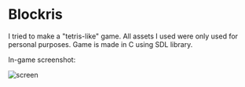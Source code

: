 # Blockris

I tried to make a "tetris-like" game. All assets I used were only used for personal purposes. Game is made in C using SDL library.

In-game screenshot:

![screen](https://user-images.githubusercontent.com/19817784/117893737-44eddd80-b2bb-11eb-9028-0f73551bed53.png)
